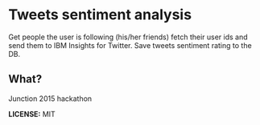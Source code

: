 # Tweets sentiment analysis

Get people the user is following (his/her friends)
fetch their user ids and send them to IBM Insights
for Twitter. Save tweets sentiment rating to the DB.

## What?

Junction 2015 hackathon

**LICENSE:** MIT
